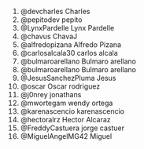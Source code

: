 1. @devcharles Charles
2. @pepitodev pepito
3. @LynxPardelle Lynx Pardelle
4. @chavus ChavaJ
5. @alfredopizana Alfredo Pizana
6. @carlosalcala30 carlos alcala
6. @bulmaroarellano Bulmaro arellano
7. @bulmaroarellano Bulmaro arellano
8. @JesusSanchezPluma Jesus
9. @oscar Oscar rodriguez
10. @j0nrey jonathans
11. @mwortegam wendy ortega
12. @karenascencio karenascencio
13. @hectoralrz Hector Alcaraz
14. @FreddyCastuera jorge castuer
15. @MiguelAngelMG42 Miguel

